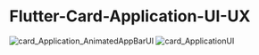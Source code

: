 # Flutter-Card-Application-UI-UX
![card_Application_AnimatedAppBarUI](https://user-images.githubusercontent.com/43846785/184095478-98c153cf-d8e3-4613-8490-6e350ae56790.png)
![card_ApplicationUI](https://user-images.githubusercontent.com/43846785/184095504-4f987710-6079-4cfb-985f-80a257e323ea.png)
